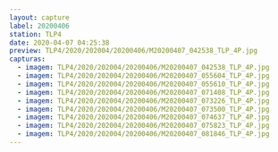 ```yaml
---
layout: capture
label: 20200406
station: TLP4
date: 2020-04-07 04:25:38
preview: TLP4/2020/202004/20200406/M20200407_042538_TLP_4P.jpg
capturas:
  - imagem: TLP4/2020/202004/20200406/M20200407_042538_TLP_4P.jpg
  - imagem: TLP4/2020/202004/20200406/M20200407_055604_TLP_4P.jpg
  - imagem: TLP4/2020/202004/20200406/M20200407_055610_TLP_4P.jpg
  - imagem: TLP4/2020/202004/20200406/M20200407_071408_TLP_4P.jpg
  - imagem: TLP4/2020/202004/20200406/M20200407_073226_TLP_4P.jpg
  - imagem: TLP4/2020/202004/20200406/M20200407_073500_TLP_4P.jpg
  - imagem: TLP4/2020/202004/20200406/M20200407_074637_TLP_4P.jpg
  - imagem: TLP4/2020/202004/20200406/M20200407_075823_TLP_4P.jpg
  - imagem: TLP4/2020/202004/20200406/M20200407_081846_TLP_4P.jpg
---
```

